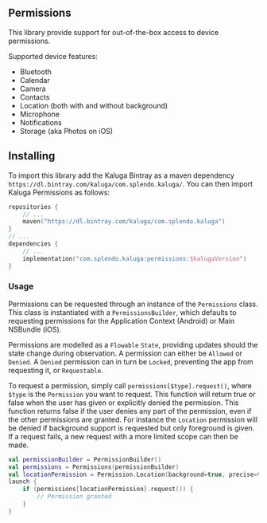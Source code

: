 ## Permissions

This library provide support for out-of-the-box access to device permissions.

Supported device features:
 - Bluetooth
 - Calendar
 - Camera
 - Contacts
 - Location (both with and without background)
 - Microphone
 - Notifications
 - Storage (aka Photos on iOS)

 ## Installing
 To import this library add the Kaluga Bintray as a maven dependency `https://dl.bintray.com/kaluga/com.splendo.kaluga/`. You can then import Kaluga Permissions as follows:

 ```kotlin
 repositories {
     // ...
     maven("https://dl.bintray.com/kaluga/com.splendo.kaluga")
 }
 // ...
 dependencies {
     // ...
     implementation("com.splendo.kaluga:permissions:$kalugaVersion")
 }
 ```

### Usage
Permissions can be requested through an instance of the `Permissions` class. This class is instantiated with a `PermissionsBuilder`, which defaults to requesting permissions for the Application Context (Android) or Main NSBundle (iOS).

Permissions are modelled as a `Flowable` `State`, providing updates should the state change during observation. A permission can either be `Allowed` or `Denied`. A `Denied` permission can in turn be `Locked`, preventing the app from requesting it, or `Requestable`.

To request a permission, simply call `permissions[$type].request()`, where `$type` is the `Permission` you want to request.
This function will return true or false when the user has given or explicitly denied the permission.
This function returns false if the user denies any part of the permission, even if the other permissions are granted.
For instance the `Location` permission will be denied if background support is requested but only foreground is given.
If a request fails, a new request with a more limited scope can then be made.

```kotlin
val permissionBuilder = PermissionBuilder()
val permissions = Permissions(permissionBuilder)
val locationPermission = Permission.Location(background=true, precise=true)
launch {
    if (permissions[locationPermission].request()) {
        // Permission granted
    }
}
```